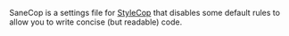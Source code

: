 SaneCop is a settings file for [StyleCop](http://stylecop.codeplex.com/) that disables some default rules to allow you to write concise (but readable) code.